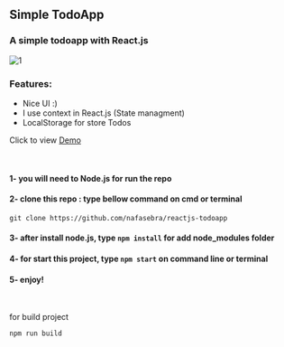 ## Simple TodoApp
### A simple todoapp with React.js

![1](https://user-images.githubusercontent.com/74317517/122636195-1e626400-d0fd-11eb-85bb-8ebcac7f5500.PNG)

### Features:
 - Nice UI :)
 - I use context in React.js (State managment)
 - LocalStorage for store Todos

Click to view [Demo](https://nafasebra.github.io/reactjs-todoapp)

<br>

#### 1- you will need to Node.js for run the repo 
#### 2- clone this repo : type bellow command on cmd or terminal
```
git clone https://github.com/nafasebra/reactjs-todoapp
```
#### 3- after install node.js, type `npm install` for add node_modules folder
#### 4- for start this project, type `npm start` on command line or terminal
#### 5- enjoy!

<br>

for build project

`npm run build`
